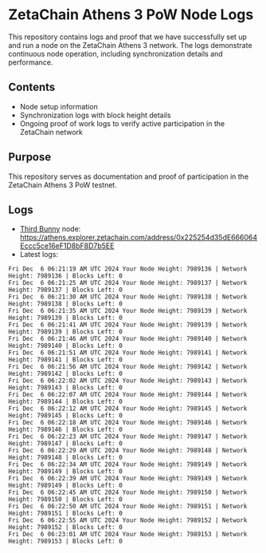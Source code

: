 # ZetaChain Athens 3 PoW Node Logs
This repository contains logs and proof that we have successfully set up and run a node on the ZetaChain Athens 3 network. The logs demonstrate continuous node operation, including synchronization details and performance.

## Contents
- Node setup information
- Synchronization logs with block height details
- Ongoing proof of work logs to verify active participation in the ZetaChain network

## Purpose
This repository serves as documentation and proof of participation in the ZetaChain Athens 3 PoW testnet.

## Logs

- [Third Bunny](https://thirdbunny.xyz/) node: https://athens.explorer.zetachain.com/address/0x225254d35dE666064Eccc5ce16eF1D8bF8D7b5EE
- Latest logs:
```
Fri Dec  6 06:21:19 AM UTC 2024 Your Node Height: 7989136 | Network Height: 7989136 | Blocks Left: 0
Fri Dec  6 06:21:25 AM UTC 2024 Your Node Height: 7989137 | Network Height: 7989137 | Blocks Left: 0
Fri Dec  6 06:21:30 AM UTC 2024 Your Node Height: 7989138 | Network Height: 7989138 | Blocks Left: 0
Fri Dec  6 06:21:35 AM UTC 2024 Your Node Height: 7989139 | Network Height: 7989139 | Blocks Left: 0
Fri Dec  6 06:21:41 AM UTC 2024 Your Node Height: 7989139 | Network Height: 7989139 | Blocks Left: 0
Fri Dec  6 06:21:46 AM UTC 2024 Your Node Height: 7989140 | Network Height: 7989140 | Blocks Left: 0
Fri Dec  6 06:21:51 AM UTC 2024 Your Node Height: 7989141 | Network Height: 7989141 | Blocks Left: 0
Fri Dec  6 06:21:56 AM UTC 2024 Your Node Height: 7989142 | Network Height: 7989142 | Blocks Left: 0
Fri Dec  6 06:22:02 AM UTC 2024 Your Node Height: 7989143 | Network Height: 7989143 | Blocks Left: 0
Fri Dec  6 06:22:07 AM UTC 2024 Your Node Height: 7989144 | Network Height: 7989144 | Blocks Left: 0
Fri Dec  6 06:22:12 AM UTC 2024 Your Node Height: 7989145 | Network Height: 7989145 | Blocks Left: 0
Fri Dec  6 06:22:18 AM UTC 2024 Your Node Height: 7989146 | Network Height: 7989146 | Blocks Left: 0
Fri Dec  6 06:22:23 AM UTC 2024 Your Node Height: 7989147 | Network Height: 7989147 | Blocks Left: 0
Fri Dec  6 06:22:29 AM UTC 2024 Your Node Height: 7989148 | Network Height: 7989148 | Blocks Left: 0
Fri Dec  6 06:22:34 AM UTC 2024 Your Node Height: 7989149 | Network Height: 7989149 | Blocks Left: 0
Fri Dec  6 06:22:39 AM UTC 2024 Your Node Height: 7989149 | Network Height: 7989149 | Blocks Left: 0
Fri Dec  6 06:22:45 AM UTC 2024 Your Node Height: 7989150 | Network Height: 7989150 | Blocks Left: 0
Fri Dec  6 06:22:50 AM UTC 2024 Your Node Height: 7989151 | Network Height: 7989151 | Blocks Left: 0
Fri Dec  6 06:22:55 AM UTC 2024 Your Node Height: 7989152 | Network Height: 7989152 | Blocks Left: 0
Fri Dec  6 06:23:01 AM UTC 2024 Your Node Height: 7989153 | Network Height: 7989153 | Blocks Left: 0
```
